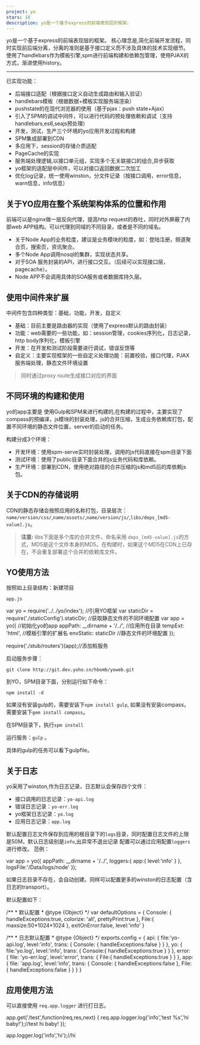 ```yaml
---
project: yo
stars: 18
description: yo是一个基于express的前端表现层的框架。
---
```


yo是一个基于express的前端表现层的框架。 核心理念是,简化前端开发流程，同时实现前后端分离，分离的准则是基于接口定义而不涉及具体的技术实现细节。 使用了handlebars作为模板引擎,spm进行前端构建和依赖包管理，使用PJAX的方式，渐进使用history。

* * *

已实现功能：

-   后端接口适配（根据接口定义自动生成路由和输入验证）
-   handlebars模板（根据数据+模板实现服务端渲染）
-   pushstate的在现代浏览器的使用（基于pjax：push state+Ajax）
-   引入了SPM的调试中间件，可以进行代码的预处理依赖和调试（支持handlebars,es6,seajs预处理）
-   开发，测试，生产三个环境的yo应用开发过程和构建
-   SPM集成部署到CDN
-   多应用下，session的存储介质适配
-   PageCache的实现
-   服务端处理逻辑,以接口单元组，实现多个无关联接口的组合,异步获取
-   yo框架的适配层中间件，可以对接口返回数据二次加工
-   优化log记录，统一使用winston，分文件记录（按接口调用，error信息，warn信息，info信息）

关于YO应用在整个系统架构体系的位置和作用
---------------------

前端可以是nginx做一层反向代理，提高http request的吞吐，同时对外屏蔽了内部web APP结构。可以代理到同域的不同目录，或者是不同的域名。

-   关于Node App的业务粒度，建议是业务模块的粒度，如：登陆注册，频道聚合页，搜索页，资讯聚合。
-   多个Node App调用nosql的集群，实现状态共享。
-   对于SOA 服务封装的API，进行接口交互。（后续可以实现接口层，pagecache）。
-   Node APP不会调用具体的SOA服务或者数据库持久层。

使用中间件来扩展
--------

中间件包含四种类型：基础，功能，开发，自定义

-   基础：目前主要是路由器的实现（使用了express默认的路由封装）
-   功能：web需要的一些功能，如：session管理，cookies序列化，日志记录，http body序列化，模板引擎
-   开发：在开发和测试阶段需要进行调试，错误反馈等
-   自定义：主要实现框架的一些自定义处理功能：前置校验，接口代理，PJAX服务端处理，静态文件环境设置

> 同时通过proxy route生成接口对应的界面

不同环境的构建和使用
----------

yo的app主要是 使用Gulp和SPM来进行构建的,在构建的过程中，主要实现了compass的预编译，js模块的封装处理，js的合并压缩，生成业务依赖库打包，配置不同环境的静态文件位置，server的启动的任务。

构建分成3个环境：

-   开发环境：使用spm-serve实时封装处理，调用的js代码直接在spm目录下面
-   测试环境：使用了public目录下面合并的js业务代码和库依赖。
-   生产环境：部署到CDN，使用绝对路径的合并压缩的js和md5后的库依赖js包。

关于CDN的存储说明
----------

CDN的静态存储会按照应用的名称打包，目录层次：`name/version/css/`,`name/assets/`,`name/version/js/`,`libs/deps_[md5-value].js`。

> **注意:** libs下面是多个库的合并文件，命名采用 `deps_[md5-value].js`的方式，MD5是这个文件本身的MD5。在构建时，如果这个MD5在CDN上已存在，不会重复部署这个合并的依赖库文件。

YO使用方法
------

按照如上目录结构：新建项目

`app.js`

var yo \= require('../../yo/index');  //引用YO框架
var staticDir \= require('./staticConfig').staticDir; //获取静态文件的不同环境配置
var app \= yo({    //初始化yo的app
    appPath: \_\_dirname + '/../', //应用所在目录
    tempExt: 'html', //模板引擎的扩展名
    envStatic: staticDir //静态文件的环境配置
});

require('./stub/routers')(app);//添加桩服务

启动服务步骤：

`git clone http://git.dev.yoho.cn/hbomb/yoweb.git`

到YO，SPM目录下面，分别运行如下命令：

`npm install -d`

如果没有安装gulp的，需要安装下`npm install gulp`, 如果没有安装compass，需要安装下`gem install compass`。

在SPM目录下，执行`spm install`

运行服务：`gulp` 。

具体的gulp的任务可以看下gulpfile。

关于日志
----

yo采用了winston,作为日志记录，日志默认会保存四个文件：

-   接口调用的日志记录：`yo-api.log`
-   错误日志记录：`yo-err.log`
-   yo框架日志记录：`yo.log`
-   应用日志记录：`app.log`

默认配置日志文件保存到应用的根目录下的`logs`目录，同时配置日志文件的上限是50M，默认日志级别是`info`,出异常不退出记录 配置可以通过应用配置`loggers`进行修改。 范例：

var app \= yo({
    appPath: \_\_dirname + '/../',
    loggers:{
        app:{
            level:'info'
        }
    },
    logsFile:'/Data/logs/node'
});

如果日志目录不存在，会自动创建。同样可以配置更多的winston的日志配置（含日志的transport）。

默认配置如下：

/\*\*
 \* 默认配置
 \* @type {Object}
 \*/
var defaultOptions \= {
    Console: {
        handleExceptions:true,
        colorize: 'all',
        prettyPrint:true
    },
    File:{
        maxsize:50\*1024\*1024
    },
    exitOnError:false,
    level:'info'
}  

/\*\*
 \* 日志默认配置
 \* @type {Object}
 \*/
exports.config \= {
    api: {
        file:'yo-api.log',
        level:'info',
        trans: {
            Console: {
                handleExceptions:false
            }
        }
    },
    yo: {
        file:'yo.log',
        level:'info',
        trans: {
            Console:{
                handleExceptions:true
            }
        }
    },
    error: {
        file: 'yo-err.log',
        level:'error',
        trans: {
             File:{
                handleExceptions:true
             }
        }
    },
    app: {
        file: 'app.log',
        level:'info',
        trans: {
            Console: {
                handleExceptions:false
            },
            File: {
                handleExceptions:false
            }
        }
    }
}

应用使用方法
------

可以直接使用 `req.app.logger` 进行打日志。

app.get('/test',function(req,res,next) {
    req.app.logger.log('info','test %s','hi baby!');//test hi baby!
});

app.logger.log('info','hi');//hi
